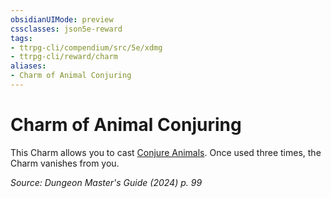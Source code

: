 ```yaml
---
obsidianUIMode: preview
cssclasses: json5e-reward
tags:
- ttrpg-cli/compendium/src/5e/xdmg
- ttrpg-cli/reward/charm
aliases:
- Charm of Animal Conjuring
---
```

# Charm of Animal Conjuring

This Charm allows you to cast [Conjure Animals](Інструменти%20ДМ/CLI/spells/conjure-animals-xphb.md). Once used three times, the Charm vanishes from you.

*Source: Dungeon Master's Guide (2024) p. 99*
